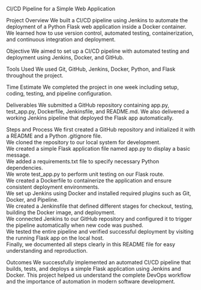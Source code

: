  CI/CD Pipeline for a Simple Web Application

 Project Overview
We built a CI/CD pipeline using Jenkins to automate the deployment of a Python Flask web application inside a Docker container. We learned how to use version control, automated testing, containerization, and continuous integration and deployment.

 Objective
We aimed to set up a CI/CD pipeline with automated testing and deployment using Jenkins, Docker, and GitHub.

Tools Used
We used Git, GitHub, Jenkins, Docker, Python, and Flask throughout the project.

Time Estimate
We completed the project in one week including setup, coding, testing, and pipeline configuration.

Deliverables
We submitted a GitHub repository containing app.py, test_app.py, Dockerfile, Jenkinsfile, and README.md. We also delivered a working Jenkins pipeline that deployed the Flask app automatically.

Steps and Process
We first created a GitHub repository and initialized it with a README and a Python .gitignore file.  
We cloned the repository to our local system for development.  
We created a simple Flask application file named app.py to display a basic message.  
We added a requirements.txt file to specify necessary Python dependencies.  
We wrote test_app.py to perform unit testing on our Flask route.  
We created a Dockerfile to containerize the application and ensure consistent deployment environments.  
We set up Jenkins using Docker and installed required plugins such as Git, Docker, and Pipeline.  
We created a Jenkinsfile that defined different stages for checkout, testing, building the Docker image, and deployment.  
We connected Jenkins to our GitHub repository and configured it to trigger the pipeline automatically when new code was pushed.  
We tested the entire pipeline and verified successful deployment by visiting the running Flask app on the local host.  
Finally, we documented all steps clearly in this README file for easy understanding and reproduction.

Outcomes
We successfully implemented an automated CI/CD pipeline that builds, tests, and deploys a simple Flask application using Jenkins and Docker. This project helped us understand the complete DevOps workflow and the importance of automation in modern software development.


